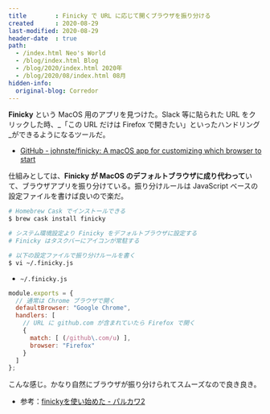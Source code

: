 ```yaml
---
title        : Finicky で URL に応じて開くブラウザを振り分ける
created      : 2020-08-29
last-modified: 2020-08-29
header-date  : true
path:
  - /index.html Neo's World
  - /blog/index.html Blog
  - /blog/2020/index.html 2020年
  - /blog/2020/08/index.html 08月
hidden-info:
  original-blog: Corredor
---
```


**Finicky** という MacOS 用のアプリを見つけた。Slack 等に貼られた URL をクリックした時、_「この URL だけは Firefox で開きたい」といったハンドリング_ができるようになるツールだ。

- [GitHub - johnste/finicky: A macOS app for customizing which browser to start](https://github.com/johnste/finicky)

仕組みとしては、**Finicky が MacOS のデフォルトブラウザに成り代わって**いて、ブラウザアプリを振り分けている。振り分けルールは JavaScript ベースの設定ファイルを書けば良いので楽だ。

```bash
# Homebrew Cask でインストールできる
$ brew cask install finicky

# システム環境設定より Finicky をデフォルトブラウザに設定する
# Finicky はタスクバーにアイコンが常駐する

# 以下の設定ファイルで振り分けルールを書く
$ vi ~/.finicky.js
```

- `~/.finicky.js`

```javascript
module.exports = {
  // 通常は Chrome ブラウザで開く
  defaultBrowser: "Google Chrome",
  handlers: [
    // URL に github.com が含まれていたら Firefox で開く
    {
      match: [ (/github\.com/u) ],
      browser: "Firefox"
    }
  ]
};
```

こんな感じ。かなり自然にブラウザが振り分けられてスムーズなので良き良き。

- 参考：[finickyを使い始めた - パルカワ2](https://hisaichi5518.hatenablog.jp/entry/2020/07/25/180112)
